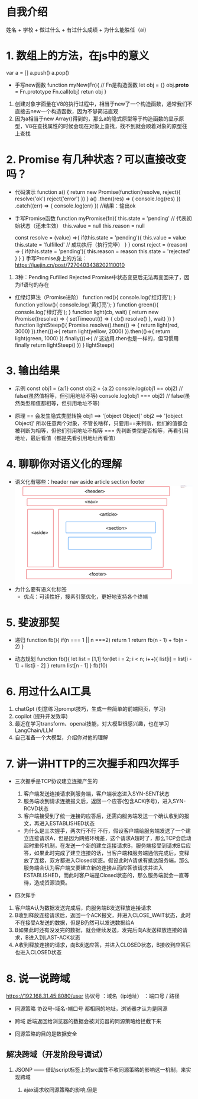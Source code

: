 # 自我介绍
姓名 + 学校 + 做过什么 + 有过什么成绩 + 为什么能胜任（ai）


# 1. 数组上的方法，在js中的意义
var a = []
a.push()
a.pop()

- 手写new函数
function myNew(Fn){ // Fn是构造函数
    let obj = {}
    obj.__proto__ = Fn.prototype
    Fn.call(obj)
    retun obj
}

1. 创建对象字面量在V8的执行过程中，相当于new了一个构造函数，通常我们不直接去new一个构造函数，因为不够简洁直观
2. 因为a相当于new Array()得到的，那么a的隐式原型等于构造函数的显示原型，V8在查找属性的时候会现在对象上查找，找不到就会顺着对象的原型往上查找


# 2. Promise 有几种状态？可以直接改变吗？
- 代码演示
function a() {
    return new Promise(function(resolve, reject){
        resolve('ok')
        reject('error')
    })
}
a()
.then((res) => {
    console.log(res)
})
.catch((err) => {
    console.log(err)
})
//结果：输出ok

- 手写Promise函数
function myPromise(fn){
    this.state = 'pending'  // 代表初始状态（还未生效）
    this.value = null
    this.reason = null

    const resolve = (value) =>{
        if(this.state = 'pending'){
            this.value = value
            this.state = 'fulfilled'    // 成功执行（执行完毕）
        }
    }
    const reject = (reason) => {
        if(this.state = 'pending'){
            this.reason = reason
            this.state = 'rejected'
        }
    }
}
手写Promise身上的方法：https://juejin.cn/post/7270403438202110010

1. 3种：Pending Fufilled Rejected
    Promise中状态变更后无法再变回来了，因为if语句的存在

- 红绿灯算法（Promise进阶）
function red(){
    console.log('红灯亮');
}
function yellow(){
    console.log('黄灯亮');
}
function green(){
    console.log('绿灯亮');
}
function light(cb, wait) {
    return new Promise((resolve) => {
        setTimeout(() => {
            cb()
            resolve()
        }, wait)
    })
}
function lightSteep(){
    Promise.resolve().then(() => {
        return light(red, 3000)
    }).then(()=>{
        return light(yellow, 2000)
    }).then(()=>{
        return light(green, 1000)
    }).finally(()=>{    // 这边用.then也是一样的，但习惯用finally
        return lightSteep() 
    })
}
lightSteep()


# 3. 输出结果
- 示例
const obj1 = {a:1}
const obj2 = {a:2}
console.log(obj1 == obj2)   // false(虽然值相等，但引用地址不等)
console.log(obj1 === obj2)  // false(虽然类型和值都相等，但引用地址不等)

- 原理
== 会发生隐式类型转换
obj1 ==> '[object Object]'
obj2 ==> '[object Object]'
所以任意两个对象，不管长啥样，只要用==来判断，他们的值都会被判断为相等，但他们引用地址不相等
=== 先判断类型是否相等，再看引用地址，最后看值（都是先看引用地址再看值）


# 4. 聊聊你对语义化的理解
- 语义化有哪些：header nav aside article section footer
![alt text](image.png)
- 为什么要有语义化标签
    - 优点：可读性好，搜素引擎优化，更好地支持各个终端


# 5. 斐波那契
- 递归
function fb(){
    if(n === 1 || n ===2) return 1
    return fb(n - 1) + fb(n - 2) 
}

- 动态规划
function fb(){
    let list = [1,1]
    for(let i = 2; i < n; i++){
        list[i] = list[i - 1] + list[i - 2]
    }
    return list[n - 1]
}
fb(10)


# 6. 用过什么AI工具
1. chatGpt  (刻意练习prompt技巧，生成一些简单的前端网页，学习)
2. copilot   (提升开发效率)
3. 最近在学习transform、openai技能，对大模型很感兴趣，也在学习LangChain/LLM
4. 自己准备一个大模型，介绍你对他的理解


# 7. 讲一讲HTTP的三次握手和四次挥手
- 三次握手是TCP协议建立连接产生的
    1. 客户端发送连接请求到服务端，客户端状态进入SYN-SENT状态
    2. 服务端收到请求连接报文后，返回一个应答(包含ACK序号)，进入SYN-RCVD状态
    3. 客户端接受到了统一连接的应答后，还需向服务端发送一个确认收到的报文，再进入ESTABLISHED状态

    - 为什么是三次握手，两次行不行
        不行，假设客户端给服务端发送了一个建立连接请求A，但是因为网络环境差，这个请求A超时了，那么TCP会启动超时重传机制，在发送一个新的建立连接请求B，服务端接受到请求B后应答，如果此时完成了建立连接的话，当客户端和服务端通信完成后，变释放了连接，双方都进入Closed状态。假设此时A请求有抵达服务端，那么服务端会认为客户端又要建立新的连接从而应答该请求并进入ESTABLISHED，而此时客户端是Closed状态的，那么服务端就会一直等待，造成资源浪费。

- 四次挥手
1. 客户端A认为数据发送完成后，向服务端B发送释放连接请求
2. B收到释放连接请求后，返回一个ACK报文，并进入CLOSE_WAIT状态，此时不在接受A发送的数据，但是B仍然可以发送数据给A
3. B如果此时还有没发完的数据，就会继续发送，发完后向A发送释放连接的请求，B进入到LAST-ACK状态
4. A收到释放连接的请求，向B发送应答，并进入CLOSED状态，B接收到应答后也进入CLOSED状态


# 8. 说一说跨域
https://192.168.31.45:8080/user
协议号 ：域名（ip地址） ：端口号 / 路径

- 同源策略
    协议号-域名-端口号 都相同的地址，浏览器才认为是同源

- 跨域
    后端返回给浏览器的数据会被浏览器的同源策略给拦截下来

- 同源策略的目的是数据安全

## 解决跨域（开发阶段号调试）
1. JSONP —— 借助script标签上的src属性不收同源策略的影响这一机制，来实现跨域
    1. ajax请求收同源策略的影响,但是<script>上的src属性不受同源策略的影响,且该属性也会导致浏览器发送一个请求
        1. 借助script标签的src属性给后端发送一个请求,且携带一个参数'callback'
        2. 前端在window对象上添加了一个callback函数
        3. 后端接收到这个参数'callback'后，将要返回给前端的数据data和这个参数'callback'进行拼接，成'callback(data)'，并返回
        4. 因为window上已经有callback函数，后端又返回来一个形如'callback(data)'的字符串，所以浏览器会自动执行这个字符串，即执行callback(data)
    2. 缺点：
        1. 必须要后端配合
        2. 只能用于get请求

2. Cors(Cross-Origin Resource Sharing) —— 通过设置响应头来高数浏览器不要拒绝后端的相应
    在响应头里设置白名单
    - 后端代码（用node写的后端代码）
    const http = require('http');
    const server = http.createServer((req, res) => {
    //跨域是浏览器不接受后端的响应
    //想个办法,让浏览器不得接受
    res.writeHead(200, {
    //'Access-Control-Allow-Origin':'*' //白名单
    'Access-Control-Allow-Origin': 'http://127.0.0.1:5500' //白名单
    })
    let data = {
    msg: "hello cors"
    res.end(JSON.stringify(data))// 向前端返回数据
    server. listen(3000, () => {
    console. log('listening on port 3000');

3. node代理(vite  只在开发阶段生效，因为项目上线后，vite会被剔除掉)
原理：自己写一个后端，通过自己的后端向该后端请求数据，再将数据返回给前端（自己的后端传数据给前端也需要跨域）
![alt text](image-1.png)

4. nginx代理(原理类似cors，也是配置白名单)(生产环境下常用)

5. domain(在iframe中，当父级页面和子级页面的子域不同时，通过设置document.domain='xxx'来将xxx定位基础域，从而实现跨域)

6. postMessage(在iframe中，)